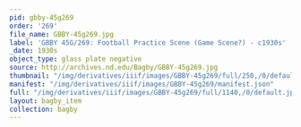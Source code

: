 ```yaml
---
pid: gbby-45g269
order: '269'
file_name: GBBY-45g269.jpg
label: 'GBBY 45G/269: Football Practice Scene (Game Scene?) - c1930s'
_date: 1930s
object_type: glass plate negative
source: http://archives.nd.edu/Bagby/GBBY-45g269.jpg
thumbnail: "/img/derivatives/iiif/images/GBBY-45g269/full/250,/0/default.jpg"
manifest: "/img/derivatives/iiif/images/GBBY-45g269/manifest.json"
full: "/img/derivatives/iiif/images/GBBY-45g269/full/1140,/0/default.jpg"
layout: bagby_item
collection: bagby
---
```

